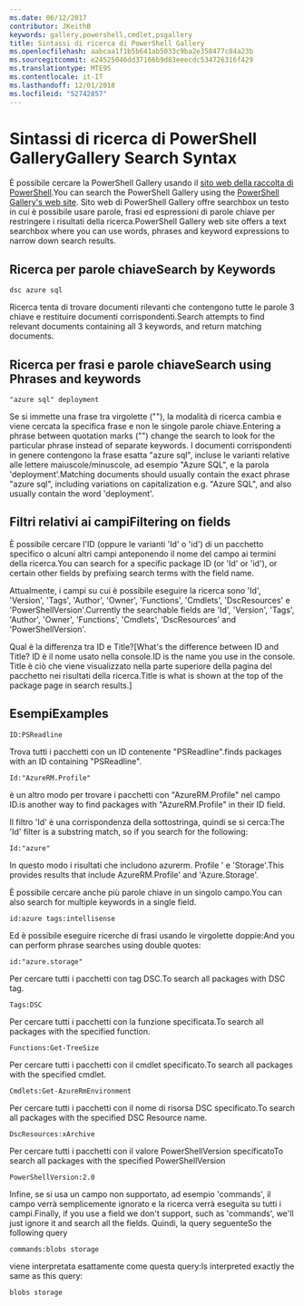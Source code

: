 ```yaml
---
ms.date: 06/12/2017
contributor: JKeithB
keywords: gallery,powershell,cmdlet,psgallery
title: Sintassi di ricerca di PowerShell Gallery
ms.openlocfilehash: aabcaa1f1b5b641ab5033c9ba2e358477c84a23b
ms.sourcegitcommit: e24525046dd37166b9d83eeecdc534726316f429
ms.translationtype: MTE95
ms.contentlocale: it-IT
ms.lasthandoff: 12/01/2018
ms.locfileid: "52742857"
---
```

# <a name="gallery-search-syntax"></a><span data-ttu-id="6fe7d-103">Sintassi di ricerca di PowerShell Gallery</span><span class="sxs-lookup"><span data-stu-id="6fe7d-103">Gallery Search Syntax</span></span>

<span data-ttu-id="6fe7d-104">È possibile cercare la PowerShell Gallery usando il [sito web della raccolta di PowerShell](https://www.powershellgallery.com/).</span><span class="sxs-lookup"><span data-stu-id="6fe7d-104">You can search the PowerShell Gallery using the [PowerShell Gallery's web site](https://www.powershellgallery.com/).</span></span>
<span data-ttu-id="6fe7d-105">Sito web di PowerShell Gallery offre searchbox un testo in cui è possibile usare parole, frasi ed espressioni di parole chiave per restringere i risultati della ricerca.</span><span class="sxs-lookup"><span data-stu-id="6fe7d-105">PowerShell Gallery web site offers a text searchbox where you can use words, phrases and keyword expressions to narrow down search results.</span></span>

## <a name="search-by-keywords"></a><span data-ttu-id="6fe7d-106">Ricerca per parole chiave</span><span class="sxs-lookup"><span data-stu-id="6fe7d-106">Search by Keywords</span></span>

    dsc azure sql

<span data-ttu-id="6fe7d-107">Ricerca tenta di trovare documenti rilevanti che contengono tutte le parole 3 chiave e restituire documenti corrispondenti.</span><span class="sxs-lookup"><span data-stu-id="6fe7d-107">Search attempts to find relevant documents containing all 3 keywords, and return matching documents.</span></span>

## <a name="search-using-phrases-and-keywords"></a><span data-ttu-id="6fe7d-108">Ricerca per frasi e parole chiave</span><span class="sxs-lookup"><span data-stu-id="6fe7d-108">Search using Phrases and keywords</span></span>

    "azure sql" deployment

<span data-ttu-id="6fe7d-109">Se si immette una frase tra virgolette (""), la modalità di ricerca cambia e viene cercata la specifica frase e non le singole parole chiave.</span><span class="sxs-lookup"><span data-stu-id="6fe7d-109">Entering a phrase between quotation marks ("") change the search to look for the particular phrase instead of separate keywords.</span></span>
<span data-ttu-id="6fe7d-110">I documenti corrispondenti in genere contengono la frase esatta "azure sql", incluse le varianti relative alle lettere maiuscole/minuscole, ad esempio "Azure SQL", e la parola 'deployment'.</span><span class="sxs-lookup"><span data-stu-id="6fe7d-110">Matching documents should usually contain the exact phrase "azure sql", including variations on capitalization e.g. "Azure SQL", and also usually contain the word 'deployment'.</span></span>

## <a name="filtering-on-fields"></a><span data-ttu-id="6fe7d-111">Filtri relativi ai campi</span><span class="sxs-lookup"><span data-stu-id="6fe7d-111">Filtering on fields</span></span>

<span data-ttu-id="6fe7d-112">È possibile cercare l'ID (oppure le varianti 'Id' o 'id') di un pacchetto specifico o alcuni altri campi anteponendo il nome del campo ai termini della ricerca.</span><span class="sxs-lookup"><span data-stu-id="6fe7d-112">You can search for a specific package ID (or 'Id' or 'id'), or certain other fields by prefixing search terms with the field name.</span></span>

<span data-ttu-id="6fe7d-113">Attualmente, i campi su cui è possibile eseguire la ricerca sono 'Id', 'Version', 'Tags', 'Author', 'Owner', 'Functions', 'Cmdlets', 'DscResources' e 'PowerShellVersion'.</span><span class="sxs-lookup"><span data-stu-id="6fe7d-113">Currently the searchable fields are 'Id', 'Version', 'Tags', 'Author', 'Owner', 'Functions', 'Cmdlets', 'DscResources' and 'PowerShellVersion'.</span></span>

<span data-ttu-id="6fe7d-114">Qual è la differenza tra ID e Title?</span><span class="sxs-lookup"><span data-stu-id="6fe7d-114">[What's the difference between ID and Title?</span></span> <span data-ttu-id="6fe7d-115">ID è il nome usato nella console.</span><span class="sxs-lookup"><span data-stu-id="6fe7d-115">ID is the name you use in the console.</span></span> <span data-ttu-id="6fe7d-116">Title è ciò che viene visualizzato nella parte superiore della pagina del pacchetto nei risultati della ricerca.</span><span class="sxs-lookup"><span data-stu-id="6fe7d-116">Title is what is shown at the top of the package page in search results.]</span></span>

## <a name="examples"></a><span data-ttu-id="6fe7d-117">Esempi</span><span class="sxs-lookup"><span data-stu-id="6fe7d-117">Examples</span></span>

    ID:PSReadline
    
<span data-ttu-id="6fe7d-118">Trova tutti i pacchetti con un ID contenente "PSReadline".</span><span class="sxs-lookup"><span data-stu-id="6fe7d-118">finds packages with an ID containing "PSReadline".</span></span>

    Id:"AzureRM.Profile"

<span data-ttu-id="6fe7d-119">è un altro modo per trovare i pacchetti con "AzureRM.Profile" nel campo ID.</span><span class="sxs-lookup"><span data-stu-id="6fe7d-119">is another way to find packages with "AzureRM.Profile" in their ID field.</span></span>

<span data-ttu-id="6fe7d-120">Il filtro 'Id' è una corrispondenza della sottostringa, quindi se si cerca:</span><span class="sxs-lookup"><span data-stu-id="6fe7d-120">The 'Id' filter is a substring match, so if you search for the following:</span></span>

    Id:"azure"

<span data-ttu-id="6fe7d-121">In questo modo i risultati che includono azurerm. Profile ' e 'Storage'.</span><span class="sxs-lookup"><span data-stu-id="6fe7d-121">This provides results that include AzureRM.Profile' and 'Azure.Storage'.</span></span>

<span data-ttu-id="6fe7d-122">È possibile cercare anche più parole chiave in un singolo campo.</span><span class="sxs-lookup"><span data-stu-id="6fe7d-122">You can also search for multiple keywords in a single field.</span></span> 

    id:azure tags:intellisense

<span data-ttu-id="6fe7d-123">Ed è possibile eseguire ricerche di frasi usando le virgolette doppie:</span><span class="sxs-lookup"><span data-stu-id="6fe7d-123">And you can perform phrase searches using double quotes:</span></span>

    id:"azure.storage"

<span data-ttu-id="6fe7d-124">Per cercare tutti i pacchetti con tag DSC.</span><span class="sxs-lookup"><span data-stu-id="6fe7d-124">To search all packages with DSC tag.</span></span>

    Tags:DSC

<span data-ttu-id="6fe7d-125">Per cercare tutti i pacchetti con la funzione specificata.</span><span class="sxs-lookup"><span data-stu-id="6fe7d-125">To search all packages with the specified function.</span></span>

    Functions:Get-TreeSize

<span data-ttu-id="6fe7d-126">Per cercare tutti i pacchetti con il cmdlet specificato.</span><span class="sxs-lookup"><span data-stu-id="6fe7d-126">To search all packages with the specified cmdlet.</span></span>

    Cmdlets:Get-AzureRmEnvironment

<span data-ttu-id="6fe7d-127">Per cercare tutti i pacchetti con il nome di risorsa DSC specificato.</span><span class="sxs-lookup"><span data-stu-id="6fe7d-127">To search all packages with the specified DSC Resource name.</span></span>

    DscResources:xArchive

<span data-ttu-id="6fe7d-128">Per cercare tutti i pacchetti con il valore PowerShellVersion specificato</span><span class="sxs-lookup"><span data-stu-id="6fe7d-128">To search all packages with the specified PowerShellVersion</span></span>

    PowerShellVersion:2.0

<span data-ttu-id="6fe7d-129">Infine, se si usa un campo non supportato, ad esempio 'commands', il campo verrà semplicemente ignorato e la ricerca verrà eseguita su tutti i campi.</span><span class="sxs-lookup"><span data-stu-id="6fe7d-129">Finally, if you use a field we don't support, such as 'commands', we'll just ignore it and search all the fields.</span></span> <span data-ttu-id="6fe7d-130">Quindi, la query seguente</span><span class="sxs-lookup"><span data-stu-id="6fe7d-130">So the following query</span></span>

    commands:blobs storage

<span data-ttu-id="6fe7d-131">viene interpretata esattamente come questa query:</span><span class="sxs-lookup"><span data-stu-id="6fe7d-131">Is interpreted exactly the same as this query:</span></span>

    blobs storage
